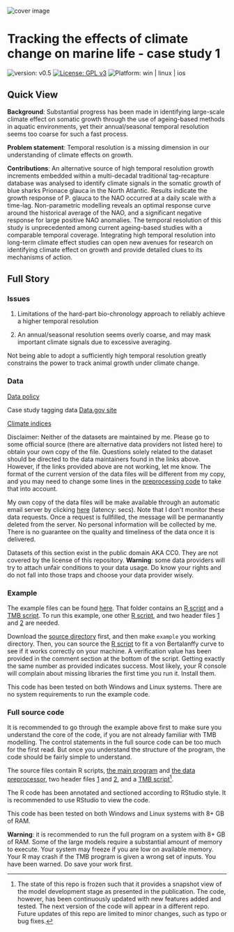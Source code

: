 ![cover image](https://hvoltbb.github.io/pics/blueshark.jpg)

# Tracking the effects of climate change on marine life - case study 1

![version: v0.5](https://img.shields.io/badge/version-v0.5-blue.svg)
[![License: GPL v3](https://img.shields.io/badge/License-GPLv3-blue.svg)](https://www.gnu.org/licenses/gpl-3.0)
![Platform: win | linux | ios](https://img.shields.io/badge/platform-win%20%7C%20linux%20%7C%20ios-lightgrey)

## Quick View

**Background**: Substantial progress has been made in identifying large-scale climate effect on somatic growth through the use of ageing-based methods in aquatic environments, yet their annual/seasonal temporal resolution seems too coarse for such a fast process.

**Problem statement**: Temporal resolution is a missing dimension in our understanding of climate effects on growth.

**Contributions**: An alternative source of high temporal resolution growth increments embedded within a multi-decadal traditional tag-recapture database was analysed to identify climate signals in the somatic growth of blue sharks Prionace glauca in the North Atlantic. Results indicate the growth response of P. glauca to the NAO occurred at a daily scale with a time-lag. Non-parametric modelling reveals an optimal response curve around the historical average of the NAO, and a significant negative response for large positive NAO anomalies. The temporal resolution of this study is unprecedented among current ageing-based studies with a comparable temporal coverage. Integrating high temporal resolution into long-term climate effect studies can open new avenues for research on identifying climate effect on growth and provide detailed clues to its mechanisms of action.

## Full Story

### Issues

1. Limitations of the hard-part bio-chronology approach to reliably achieve a higher temporal resolution

2. An annual/seasonal resolution seems overly coarse, and may mask important climate signals due to excessive averaging.

Not being able to adopt a sufficiently high temporal resolution greatly constrains the power to track animal growth under climate change.

### Data

[Data policy](https://www.data.gov/privacy-policy#data_policy)

Case study tagging data [Data.gov site](https://catalog.data.gov/dataset/cooperative-shark-mark-recapture-database-mrdbs/resource/5d9ceb5f-2864-4e75-91ca-2800b402f855?inner_span=True)

[Climate indices](https://www.cpc.ncep.noaa.gov/products/precip/CWlink/pna/nao.shtml)

Disclaimer: Neither of the datasets are maintained by me. Please go to some official source (there are alternative data providers not listed here) to obtain your own copy of the file. Questions solely related to the dataset should be directed to the data maintainers found in the links above. However, if the links provided above are not working, let me know. The format of the current version of the data files will be different from my copy, and you may need to change some lines in the [preprocessing code](src/preprocess.R) to take that into account.

My own copy of the data files will be make available through an automatic email server by clicking [here](mailto:eidotog@gmail.com?subject=XxCLIMATE01xX&body=Do%20not%20modify%20the%20subject%20line.%20Not%20monitored.) (latency: secs). Note that I don't monitor these data requests. Once a request is fullfilled, the message will be permanantly deleted from the server. No personal information will be collected by me. There is no guarantee on the quality and timeliness of the data once it is delivered.

Datasets of this section exist in the public domain AKA CC0. They are not covered by the license of this repository. __Warning__: some data providers will try to attach unfair conditions to your data usage. Do know your rights and do not fall into those traps and choose your data provider wisely. 

### Example

The example files can be found [here](src/example). That folder contains an [R script](src/example/example.R) and a [TMB script](src/example/example.cpp). To run this example, one other [R script](src/preprocess.R), and two header files [1](src/growth.h) and [2](src/growth_imp.h) are needed.

Download the [source directory](src) first, and then make `example` you working directory. Then, you can source the [R script](src/example/example.R) to fit a von Bertalanffy curve to see if it works correctly on your machine. A verification value has been provided in the comment section at the bottom of the script. Getting exactly the same number as provided indicates success. Most likely, your R console will complain about missing libraries the first time you run it. Install them.

This code has been tested on both Windows and Linux systems. There are no system requirements to run the example code.

### Full source code

It is recommended to go through the example above first to make sure you understand the core of the code, if you are not already familiar with TMB modelling. The control statements in the full source code can be too much for the first read. But once you understand the structure of the program, the code should be fairly simple to understand.

The source files contain R scripts, [the main program](src/v3.R) and [the data preprocessor](src/preprocess.R), two header files [1](src/growth.h) and [2](src/growth_imp.h), and a [TMB script](src/v5.cpp)[^1].

The R code has been annotated and sectioned according to RStudio style. It is recommended to use RStudio to view the code.

This code has been tested on both Windows and Linux systems with 8+ GB of RAM.

__Warning__: it is recommended to run the full program on a system with 8+ GB of RAM. Some of the large models require a substantial amount of memory to execute. Your system may freeze if you are low on available memory. Your R may crash if the TMB program is given a wrong set of inputs. You have been warned. Do save your work first.

[^1]: The state of this repo is frozen such that it provides a snapshot view of the model development stage as presented in the publication. The code, however, has been continuously updated with new features added and tested. The next version of the code will appear in a different repo. Future updates of this repo are limited to minor changes, such as typo or bug fixes.